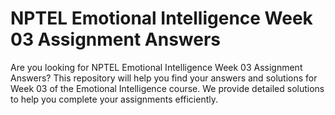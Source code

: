 # NPTEL Emotional Intelligence Week 03 Assignment Answers

Are you looking for NPTEL Emotional Intelligence Week 03 Assignment Answers? This repository will help you find your answers and solutions for Week 03 of the Emotional Intelligence course. We provide detailed solutions to help you complete your assignments efficiently.